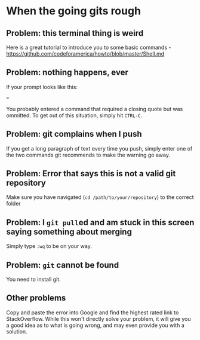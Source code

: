 # When the going gits rough

## Problem: this terminal thing is weird
Here is a great tutorial to introduce you to some basic commands - https://github.com/codeforamerica/howto/blob/master/Shell.md


## Problem: nothing happens, ever
If your prompt looks like this:

````
>
````

You probably entered a command that required a closing quote but was ommitted. To get out of
this situation, simply hit `CTRL-C`.


## Problem: git complains when I push
If you get a long paragraph of text every time you push, simply enter one of the two commands
git recommends to make the warning go away.


## Problem: Error that says this is not a valid git repository
Make sure you have navigated (`cd /path/to/your/repository`) to the correct folder


## Problem: I `git pull`ed and am stuck in this screen saying something about merging
Simply type `:wq` to be on your way.


## Problem: `git` cannot be found
You need to install git.


## Other problems
Copy and paste the error into Google and find the highest rated link to StackOverflow. While this won't directly solve
your problem, it will give you a good idea as to what is going wrong, and may even provide you with a solution.

